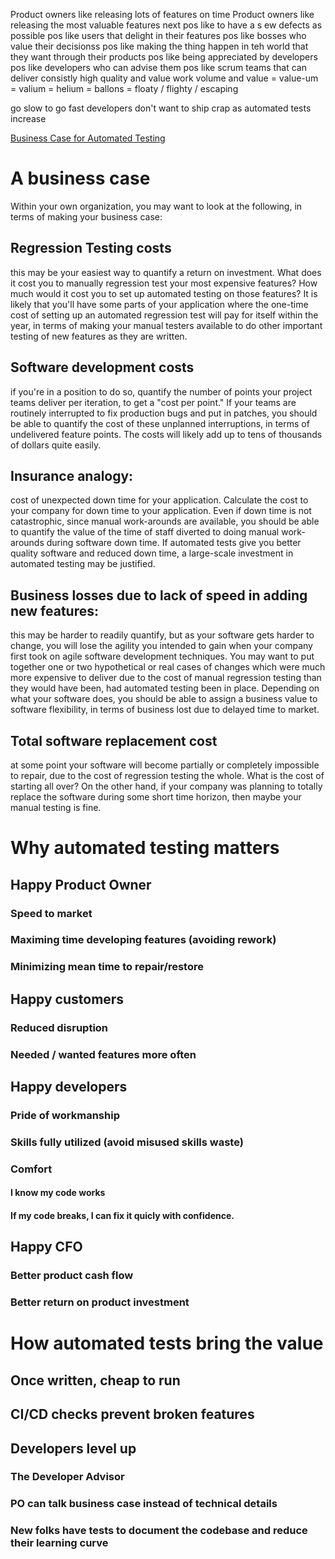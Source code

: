 Product owners like releasing lots of features on time
Product owners like releasing the most valuable features next
pos like to have a s ew defects as possible
pos like users that delight in their features
pos like bosses who value their decisionss
pos like making the thing happen in teh world that they want through their products
pos like being appreciated by developers 
pos like developers who can advise them
pos like scrum teams that can deliver consistly high quality and value work
volume and value = value-um = valium = helium = ballons = floaty / flighty / escaping

go slow to go fast
developers don't want to ship crap
as automated tests increase

[Business Case for Automated Testing](https://www.thoughtworks.com/en-us/insights/blog/making-business-case-automated-testing)
# A business case
Within your own organization, you may want to look at the following, in terms of making your business case:

## Regression Testing costs  
this may be your easiest way to quantify a return on investment.  What does it cost you to manually regression test your most expensive features?  How much would it cost you to set up automated testing on those features?  It is likely that you'll have some parts of your application where the one-time cost of setting up an automated regression test will pay for itself within the year, in terms of making your manual testers available to do other important testing of new features as they are written.
## Software development costs  
if you're in a position to do so, quantify the number of points your project teams deliver per iteration, to get a "cost per point."  If your teams are routinely interrupted to fix production bugs and put in patches, you should be able to quantify the cost of these unplanned interruptions, in terms of undelivered feature points.  The costs will likely add up to tens of thousands of dollars quite easily.
## Insurance analogy:  
cost of unexpected down time for your application.  Calculate the cost to your company for down time to your application.  Even if down time is not catastrophic, since manual work-arounds are available, you should be able to quantify the value of the time of staff diverted to doing manual work-arounds during software down time.  If automated tests give you better quality software and reduced down time, a large-scale investment in automated testing may be justified.
## Business losses due to lack of speed in adding new features:  
this may be harder to readily quantify, but as your software gets harder to change, you will lose the agility you intended to gain when your company first took on agile software development techniques.  You may want to put together one or two hypothetical or real cases of changes which were much more expensive to deliver due to the cost of manual regression testing than they would have been, had automated testing been in place.  Depending on what your software does, you should be able to assign a business value to software flexibility, in terms of business lost due to delayed time to market.
## Total software replacement cost  
at some point your software will become partially or completely impossible to repair, due to the cost of regression testing the whole.  What is the cost of starting all over?  On the other hand, if your company was planning to totally replace the software during some short time horizon, then maybe your manual testing is fine.

# Why automated testing matters
## Happy Product Owner
### Speed to market
### Maximing time developing features (avoiding rework)
### Minimizing mean time to repair/restore
## Happy customers
### Reduced disruption
### Needed / wanted features more often
## Happy developers
### Pride of workmanship
### Skills fully utilized (avoid misused skills waste)
### Comfort
#### I know my code works
#### If my code breaks, I can fix it quicly with confidence.
## Happy CFO
### Better product cash flow
### Better return on product investment

# How automated tests bring the value
## Once written, cheap to run
## CI/CD checks prevent broken features
## Developers level up
### The Developer Advisor
### PO can talk business case instead of technical details
### New folks have tests to document the codebase and reduce their learning curve